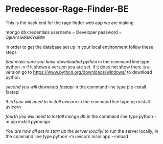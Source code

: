 # Predecessor-Rage-Finder-BE
This is the back end for the rage finder web app we are making

mongo db credentials
username = Developer
password = QjeAr4lwRkKYsiBW

in order to get the database set up in your local environment follow these steps

*first make sure you have downloaded python*
    in the command line type        python -v
    if it shows a version you are set.
    if it does not show there is a version go to https://www.python.org/downloads/windows/ to download python

*second you will download fastapi* 
    in the command line type                                    pip install fastapi

*third you will need to install uvicorn*
    in the command line type                                    pip install uvicorn

*fourth you will need to install mongo db*
    in the command line type                                    python -m pip install pymongo

*You are now all set to start up the server locally!*
    to run the server locally, in the command line type         python -m uvicorn main:app --reload


